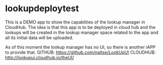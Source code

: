 lookupdeploytest
================

This is a DEMO app to show the capablities of the lookup manager in CloudHub.
The idea is that this app is to be deployed in cloud hub and the lookups will be created in the lookup manager 
space related to the app and all its initial data will be uploaded.

As of this moment the lookup manager has no UI, so there is another iAPP to provide that.
GITHUB: https://github.com/naitse/LookUpUI
CLOUDHUB: http://lookupui.cloudhub.io/theUI/